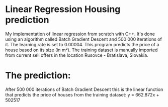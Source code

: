 # Linear Regression Housing prediction
My implementation of linear regression from scratch with C++. It's done using an algorithm called Batch Gradient Descent and 500 000 iterations of it. The learning rate is set to 0.00004. This program predicts the price of a house based on its size (in m²). The training dataset is manually imported from current sell offers in the location Rusovce - Bratislava, Slovakia.

# The prediction:
After 500 000 iterations of Batch Gradient Descent this is the linear function that predicts the price of houses from the training dataset:
  y = 662.872x + 502517
